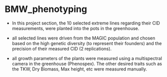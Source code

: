 
# BMW_phenotyping

 - In this project section, the 10 selected extreme lines regarding their CID measurements, were planted into the pots in the greenhouse.

 
-  all selected lines were driven from the MAGIC population and chosen based on the high genetic diversity (to represent their founders) and the precision of 
   their measured CID (2 replications).

 
-  all growth parameters of the plants were measured using a multispectral camera in the greenhouse (Phenospex).
   The other desired traits such as the TKW, Dry Biomass, Max height, etc were measured manually.
